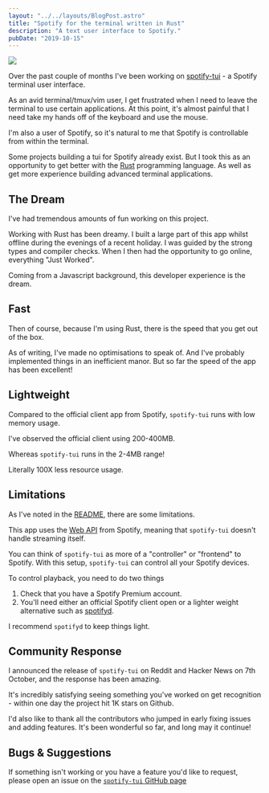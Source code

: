 ```yaml
---
layout: "../../layouts/BlogPost.astro"
title: "Spotify for the terminal written in Rust"
description: "A text user interface to Spotify."
pubDate: "2019-10-15"
---
```


![](/blog-assets/spotify-tui.gif)

Over the past couple of months I've been working on [spotify-tui](https://github.com/Rigellute/spotify-tui) - a Spotify terminal user interface.

As an avid terminal/tmux/vim user, I get frustrated when I need to leave the terminal to use certain applications. At this point, it's almost painful that I need take my hands off of the keyboard and use the mouse.

I'm also a user of Spotify, so it's natural to me that Spotify is controllable from within the terminal.

Some projects building a tui for Spotify already exist. But I took this as an opportunity to get better with the [Rust](https://www.rust-lang.org/) programming language. As well as get more experience building advanced terminal applications.

## The Dream

I've had tremendous amounts of fun working on this project.

Working with Rust has been dreamy. I built a large part of this app whilst offline during the evenings of a recent holiday. I was guided by the strong types and compiler checks. When I then had the opportunity to go online, everything "Just Worked".

Coming from a Javascript background, this developer experience is the dream.

## Fast

Then of course, because I'm using Rust, there is the speed that you get out of the box.

As of writing, I've made no optimisations to speak of. And I've probably implemented things in an inefficient manor. But so far the speed of the app has been excellent!

## Lightweight

Compared to the official client app from Spotify, `spotify-tui` runs with low memory usage.

I've observed the official client using 200-400MB.

Whereas `spotify-tui` runs in the 2-4MB range!

Literally 100X less resource usage.

## Limitations

As I've noted in the [README](https://github.com/Rigellute/spotify-tui#limitations), there are some limitations.

This app uses the [Web API](https://developer.spotify.com/documentation/web-api/) from Spotify, meaning that `spotify-tui` doesn't handle streaming itself.

You can think of `spotify-tui` as more of a "controller" or "frontend" to Spotify. With this setup, `spotify-tui` can control all your Spotify devices.

To control playback, you need to do two things

1. Check that you have a Spotify Premium account.
1. You'll need either an official Spotify client open or a lighter weight alternative such as [spotifyd](https://github.com/Spotifyd/spotifyd).

I recommend `spotifyd` to keep things light.

## Community Response

I announced the release of `spotify-tui` on Reddit and Hacker News on 7th October, and the response has been amazing.

It's incredibly satisfying seeing something you've worked on get recognition - within one day the project hit 1K stars on Github.

I'd also like to thank all the contributors who jumped in early fixing issues and adding features. It's been wonderful so far, and long may it continue!

## Bugs & Suggestions

If something isn't working or you have a feature you'd like to request, please open an issue on the [`spotify-tui` GitHub page](https://developer.spotify.com/documentation/web-api/)
